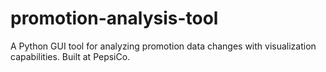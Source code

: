 # promotion-analysis-tool
A Python GUI tool for analyzing promotion data changes with visualization capabilities. Built at PepsiCo.
